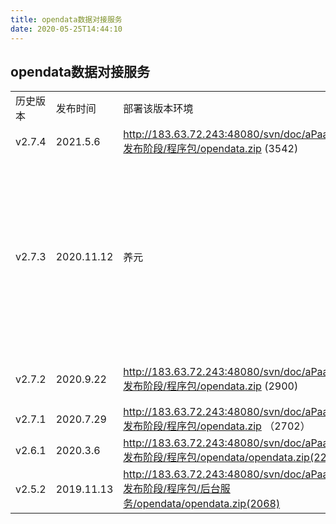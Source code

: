 ```yaml
---
title: opendata数据对接服务
date: 2020-05-25T14:44:10
---
```


## opendata数据对接服务

||||||
|---|---|---|---|---|
|历史版本|发布时间|部署该版本环境|下载路径|服务说明|
|v2.7.4|2021.5.6|http://183.63.72.243:48080/svn/doc/aPaaS/V3.2/5.发布阶段/程序包/opendata.zip (3542)|新功能修复部分https接口的因证书导致的无法连接问题。#734|
|v2.7.3|2020.11.12|养元|http://183.63.72.243:48080/svn/doc/aPaaS/V3.0/5.发布阶段/程序包/opendata.zip(3075)|\* 修复小糊涂仙项目反馈的 导致调用http接口报错的问题。|
|v2.7.2|2020.9.22|http://183.63.72.243:48080/svn/doc/aPaaS/V2.9/5.发布阶段/程序包/opendata.zip (2900)|\* 修复sap-rfc，表格结构时，1行数据会导致入参无法正常传递的bug。\* 新增sap-rfc对接的日志，可查看rfc接口的输入输出参数，方便与sap联调。|
|v2.7.1|2020.7.29|http://183.63.72.243:48080/svn/doc/aPaaS/V2.9/5.发布阶段/程序包/opendata.zip （2702）|\* 增强xml解析能力\* 增加加密接口|
|v2.6.1|2020.3.6|http://183.63.72.243:48080/svn/doc/aPaaS/V2.6/5.发布阶段/程序包/opendata/opendata.zip(2290)|\* PDF转图片预览功能|
|v2.5.2|2019.11.13|http://183.63.72.243:48080/svn/doc/aPaaS/V2.5/5.发布阶段/程序包/后台服务/opendata/opendata.zip(2068)||